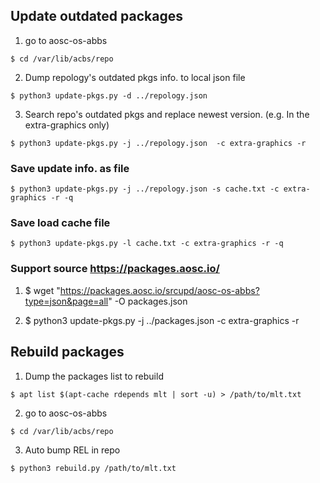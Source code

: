 ## Update outdated packages
1. go to aosc-os-abbs

```$ cd /var/lib/acbs/repo```

2. Dump repology's outdated pkgs info. to local json file

```$ python3 update-pkgs.py -d ../repology.json```

3. Search repo's outdated pkgs and replace newest version. (e.g. In the extra-graphics only)
```
$ python3 update-pkgs.py -j ../repology.json  -c extra-graphics -r
```

### Save update info. as file

```
$ python3 update-pkgs.py -j ../repology.json -s cache.txt -c extra-graphics -r -q
```

### Save load cache file

```
$ python3 update-pkgs.py -l cache.txt -c extra-graphics -r -q
```

### Support source https://packages.aosc.io/
1. $ wget "https://packages.aosc.io/srcupd/aosc-os-abbs?type=json&page=all" -O packages.json

2. $ python3 update-pkgs.py -j ../packages.json  -c extra-graphics -r

## Rebuild packages
1. Dump the packages list to rebuild
```
$ apt list $(apt-cache rdepends mlt | sort -u) > /path/to/mlt.txt
```

2. go to aosc-os-abbs
```
$ cd /var/lib/acbs/repo
```

3. Auto bump REL in repo
```
$ python3 rebuild.py /path/to/mlt.txt
```
